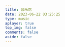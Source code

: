 ```yaml
---
title: 音乐馆
date: 2023-06-22 03:25:25
type: music
aplayer: true
top_img: false
comments: false
aside: false
---
```




